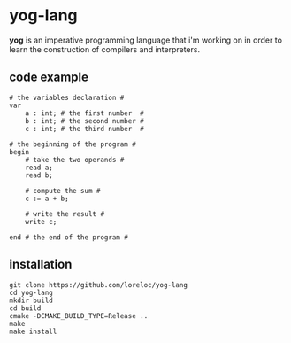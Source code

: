 
# yog-lang

**yog** is an imperative programming language that i'm working on in order to learn the construction of compilers and interpreters.  

## code example

```
# the variables declaration #
var
	a : int; # the first number  #
	b : int; # the second number #
	c : int; # the third number  #

# the beginning of the program #
begin
	# take the two operands #
	read a;
	read b;

	# compute the sum #
	c := a + b;

	# write the result #
	write c;

end # the end of the program #
```

## installation

```
git clone https://github.com/loreloc/yog-lang
cd yog-lang
mkdir build
cd build
cmake -DCMAKE_BUILD_TYPE=Release ..
make
make install
```

